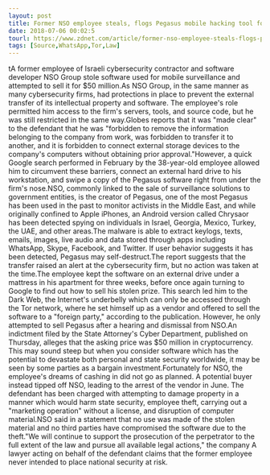 ```yaml
---
layout: post
title: Former NSO employee steals, flogs Pegasus mobile hacking tool for $50 million
date: 2018-07-06 00:02:5
tourl: https://www.zdnet.com/article/former-nso-employee-steals-flogs-phone-hacking-tools-for-50-million/
tags: [Source,WhatsApp,Tor,Law]
---
```

tA former employee of Israeli cybersecurity contractor and software developer NSO Group stole software used for mobile surveillance and attempted to sell it for $50 million.As NSO Group, in the same manner as many cybersecurity firms, had protections in place to prevent the external transfer of its intellectual property and software. The employee's role permitted him access to the firm's servers, tools, and source code, but he was still restricted in the same way.Globes reports that it was "made clear" to the defendant that he was "forbidden to remove the information belonging to the company from work, was forbidden to transfer it to another, and it is forbidden to connect external storage devices to the company's computers without obtaining prior approval."However, a quick Google search performed in February by the 38-year-old employee allowed him to circumvent these barriers, connect an external hard drive to his workstation, and swipe a copy of the Pegasus software right from under the firm's nose.NSO, commonly linked to the sale of surveillance solutions to government entities, is the creator of Pegasus, one of the most Pegasus has been used in the past to monitor activists in the Middle East, and while originally confined to Apple iPhones, an Android version called Chrysaor has been detected spying on individuals in Israel, Georgia, Mexico, Turkey, the UAE, and other areas.The malware is able to extract keylogs, texts, emails, images, live audio and data stored through apps including WhatsApp, Skype, Facebook, and Twitter. If user behavior suggests it has been detected, Pegasus may self-destruct.The report suggests that the transfer raised an alert at the cybersecurity firm, but no action was taken at the time.The employee kept the software on an external drive under a mattress in his apartment for three weeks, before once again turning to Google to find out how to sell his stolen prize. This search led him to the Dark Web, the Internet's underbelly which can only be accessed through the Tor network, where he set himself up as a vendor and offered to sell the software to a "foreign party," according to the publication. However, he only attempted to sell Pegasus after a hearing and dismissal from NSO.An indictment filed by the State Attorney's Cyber Department, published on Thursday, alleges that the asking price was $50 million in cryptocurrency. This may sound steep but when you consider software which has the potential to devastate both personal and state security worldwide, it may be seen by some parties as a bargain investment.Fortunately for NSO, the employee's dreams of cashing in did not go as planned. A potential buyer instead tipped off NSO, leading to the arrest of the vendor in June. The defendant has been charged with attempting to damage property in a manner which would harm state security, employee theft, carrying out a "marketing operation" without a license, and disruption of computer material.NSO said in a statement that no use was made of the stolen material and no third parties have compromised the software due to the theft."We will continue to support the prosecution of the perpetrator to the full extent of the law and pursue all available legal actions," the company A lawyer acting on behalf of the defendant claims that the former employee never intended to place national security at risk.